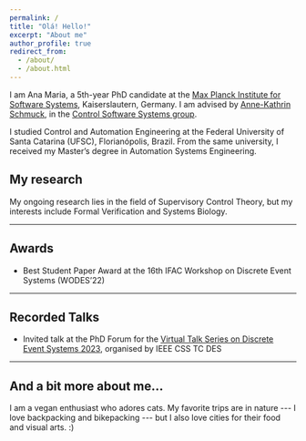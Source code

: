 ```yaml
---
permalink: /
title: "Olá! Hello!"
excerpt: "About me"
author_profile: true
redirect_from: 
  - /about/
  - /about.html
---
```


I am Ana Maria, a 5th-year PhD candidate at the
[Max Planck Institute for Software Systems](https://www.mpi-sws.org), Kaiserslautern, Germany.
I am advised by [Anne-Kathrin Schmuck](https://wp.mpi-sws.org/akschmuck/), in the [Control Software Systems group](https://cossy.mpi-sws.org).

I studied Control and Automation Engineering
at the Federal University of Santa Catarina (UFSC), Florianópolis, Brazil.
From the same university, I received my Master’s degree in
Automation Systems Engineering.

## My research
My ongoing research lies in the field of Supervisory Control Theory, 
but my interests include Formal Verification and Systems Biology.

****
## Awards
* Best Student Paper Award at the 16th IFAC Workshop on Discrete Event Systems (WODES’22)

****
## Recorded Talks
* Invited talk at the PhD Forum for the [Virtual Talk Series on Discrete Event Systems 2023](https://ieeecss.org/tc/discrete-event-systems/talk-series-2023), organised by IEEE CSS TC DES

****
## And a bit more about me...
I am a vegan enthusiast who adores cats. My favorite trips are in nature --- I love backpacking and bikepacking --- but I also love cities for their food and visual arts. :)
